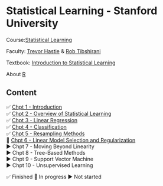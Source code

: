 # Statistical Learning - Stanford University

Course:[Statistical Learning](https://lagunita.stanford.edu/courses/HumanitiesSciences/StatLearning/Winter2016/about)

Faculty: [Trevor Hastie](https://web.stanford.edu/~hastie/) & [Rob Tibshirani](https://statweb.stanford.edu/~tibs/)

Textbook: [Introduction to Statistical Learning](http://www-bcf.usc.edu/~gareth/ISL/ISLR%20First%20Printing.pdf)

About [R](https://www.r-project.org/about.html)


## Content

✅ [Chpt 1 - Introduction](https://github.com/mrncstt/Statistical_Learning/tree/master/Chpt%201%20-%20Introduction)\
✅ [Chpt 2 - Overview of Statistical Learning](https://github.com/mrncstt/Statistical_Learning/tree/master/Chpt%202%20-%20Overview%20of%20Statistical%20Learning)\
✅ [Chpt 3 - Linear Regression](https://github.com/mrncstt/Statistical_Learning/tree/master/Chpt%203%20-%20Linear%20Regression)\
✅ [Chpt 4 - Classification](https://github.com/mrncstt/Statistical_Learning/tree/master/Chpt%204%20-%20Classification)\
✅ [Chpt 5 - Resampling Methods](https://github.com/mrncstt/Statistical_Learning/tree/master/Chpt%205%20-%20Resampling%20Methods)\
🔘 [Chpt 6 - Linear Model Selection and Regularization](https://github.com/mrncstt/Statistical_Learning/blob/master/Chpt%206%20-%20Linear%20Model%20Selection%20and%20Regularization/readme.md)\
▶️ Chpt 7 - Moving Beyond Linearity\
▶️ Chpt 8 - Tree-Based Methods\
▶️ Chpt 9 - Support Vector Machine\
▶️ Chpt 10 - Unsupervised Learning

✅  Finished
🔘 In progress
▶️ Not started

